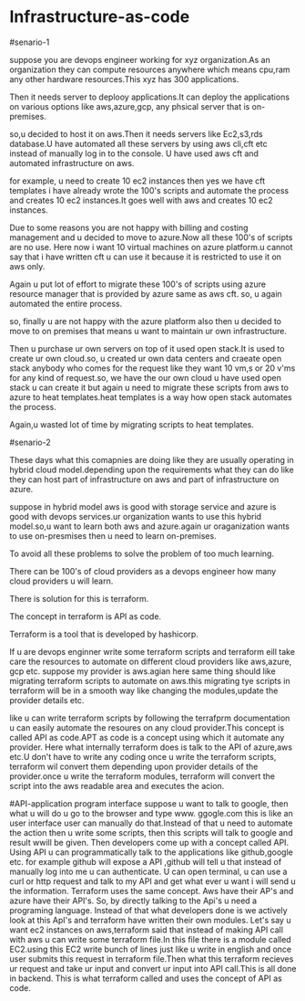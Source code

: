 # Infrastructure-as-code

#senario-1

suppose you are devops engineer working for xyz organization.As an organization they can compute resources anywhere which means cpu,ram any other hardware resources.This xyz has 300 applications.

Then it needs server to deplooy applications.It can deploy the applications on various options like aws,azure,gcp, any phsical server that is on-premises.

so,u decided to host it on aws.Then it needs servers like Ec2,s3,rds database.U have automated all these servers by using aws cli,cft etc instead of manually log in to the console.
U have used aws cft and automated infrastructure on aws.

for example, u need to create 10 ec2 instances then yes we have cft templates i have already wrote the  100's scripts and automate the process and creates 10 ec2 instances.It goes well with aws and creates 10 ec2 instances.

Due to some reasons you are not happy with billing and costing management and u decided to move to azure.Now all these 100's of scripts are no use.
Here now i want 10 virtual machines on azure platform.u cannot say that i have written cft u can use it because it is restricted to use it on aws only. 

Again u put lot of effort to migrate these 100's of scripts using azure resource manager that is provided by azure same as aws cft.
so, u again automated the entire process.

so, finally u are not happy with the azure platform also then u decided to move to on premises that means u want to maintain ur own infrastructure.

Then u purchase ur own servers on top of it used open stack.It is used to create ur own cloud.so, u created ur own data centers and craeate open stack anybody who comes for the request like they want 10 vm,s or 20 v'ms for any kind of request.so, we have the our own cloud u have used open stack u can create it but again u need to migrate these scripts from aws to azure to heat templates.heat templates is a way how open stack automates the process.

Again,u wasted lot of time by migrating scripts to heat templates.

#senario-2

These days what this comapnies are doing like they are usually operating in hybrid cloud model.depending upon the requirements what they can do like they can host part of infrastructure 
on aws and part of infrastructure on azure.

suppose in hybrid model aws is good with storage service and azure is good with devops services.ur organization wants to use this hybrid model.so,u want to learn both aws and azure.again ur oraganization wants to use on-presmises then u need to learn on-premises.

To avoid all these problems to solve the problem of too much learning.

There can be 100's of cloud providers as a devops engineer how many cloud providers u will learn.

There is solution for this is terraform.

The concept in terraform is API as code.

Terraform is a tool that is developed by hashicorp.

If u are devops enginner write some terraform scripts and terraform eill take care the resources to automate on different cloud providers like aws,azure, gcp etc.
suppose my provider is aws.agian here same thing should like migrating terraform scripts to automate on aws.this migrating tye scripts in terraform will be in a smooth way like changing the modules,update the provider details etc.

like u can write terraform scripts by following the terrafprm documentation u can easily automate the resoures on any cloud provider.This concept is called API as code.APT as code is a concept using which it automate any provider.
Here what  internally terraform does is talk to the API of azure,aws etc.U don't have to write any coding once u write the terraform scripts, terraform wil convert them depending upon provider details of the provider.once u write the terraform modules, terraform will convert the script into the aws readable area and executes the acion.

#API-application program interface
 suppose u want to talk to google, then what u will do u go to the browser and type www. ggogle.com this is like an user interface user can manually do that.Instead of that u need to automate the action then u write some scripts, then this scripts  will talk to google and result wwill be given.
 Then developers come up with a concept called API.
 Using API u can programmatically talk to the applications like github,google etc.
 for example github will expose a API ,github will tell u that instead of manually log into me u can authenticate. U can open terminal, u can use a curl or http request and talk to my API and get what ever u want i will send u the information.
 Terraform uses the same concept.
 Aws have their AP's and azure have their API's. So, by directly talking to the Api's  u need a programing language. Instead of that what developers done is we actively look at this ApI's and  terraform have written their own modules.
 Let's say u want ec2 instances on aws,terraform said that instead of making API call with aws u can write some terraform file.In this file there is a module called EC2.using this EC2
 write bunch of lines just like u write in english and once user submits this request in terraform file.Then what this terraform recieves ur request and take ur input and convert ur input into API call.This is all done in backend.
 This is what terraform called and uses the concept of API as code.
 














